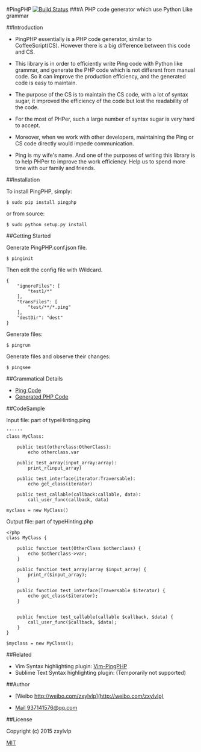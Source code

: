 #PingPHP 
[![Build Status](https://travis-ci.org/zxylvlp/PingPHP.svg?branch=master)](https://travis-ci.org/zxylvlp/PingPHP)
###A PHP code generator which use Python Like grammar



##Introduction

- PingPHP essentially is a PHP code generator, similar to CoffeeScript(CS). However there is a big difference between this code and CS. 
- This library is in order to efficiently write Ping code with Python like grammar, and generate the PHP code which is not different from manual code. So it can improve the production efficiency, and the generated code is easy to maintain. 
- The purpose of the CS is to maintain the CS code, with a lot of syntax sugar, it improved the efficiency of the code but lost the readability of the code. 
- For the most of PHPer, such a large number of syntax sugar is very hard to accept. 
- Moreover, when we work with other developers, maintaining the Ping or CS code directly would impede communication.

- Ping is my wife's name. And one of the purposes of writing this library is to help PHPer to improve the work efficiency. Help us to spend more time with our family and friends.

##Installation

To install PingPHP, simply:

`$ sudo pip install pingphp`

or from source:

`$ sudo python setup.py install`

##Getting Started

Generate PingPHP.conf.json file.

```
$ pinginit
```

Then edit the config file with Wildcard.

```
{
    "ignoreFiles": [
        "test1/*"
    ], 
    "transFiles": [
        "test/**/*.ping"
    ], 
    "destDir": "dest"
}
```

Generate files:

```
$ pingrun
```
Generate files and observe their changes:

```
$ pingsee
```

##Grammatical Details
* [Ping Code](https://github.com/zxylvlp/PingPHP/tree/master/test/test)
* [Generated PHP Code](https://github.com/zxylvlp/PingPHP/tree/master/test/dest/test)

##CodeSample

Input file: part of typeHinting.ping

```
''''''
class MyClass:

    public test(otherclass:OtherClass):
        echo otherclass.var
    
    public test_array(input_array:array):
        print_r(input_array)
    
    public test_interface(iterator:Traversable):
        echo get_class(iterator)
    
    public test_callable(callback:callable, data):
        call_user_func(callback, data)
    
myclass = new MyClass()

```

Output file: part of typeHinting.php

```
<?php
class MyClass { 
    
    public function test(OtherClass $otherclass) { 
        echo $otherclass->var; 
    }
    
    public function test_array(array $input_array) { 
        print_r($input_array); 
    }
    
    public function test_interface(Traversable $iterator) { 
        echo get_class($iterator); 
    }
    
    
    public function test_callable(callable $callback, $data) { 
        call_user_func($callback, $data); 
    }
}

$myclass = new MyClass(); 
```

##Related

* Vim Syntax highlighting plugin: [Vim-PingPHP](https://github.com/PingPHP/Vim-PingPHP)
* Sublime Text Syntax highlighting plugin: (Temporarily not supported)

##Author

* [Weibo http://weibo.com/zxylvlp](http://weibo.com/zxylvlp)

* [Mail 937141576@qq.com](mailto:937141576@qq.com)

##License

Copyright (c) 2015 zxylvlp

[MIT](https://github.com/zxylvlp/PingPHP/blob/master/LICENSE)
